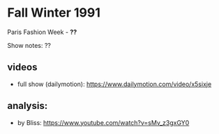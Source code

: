# Fall Winter 1991

Paris Fashion Week - **??**

Show notes: ??

## videos
- full show (dailymotion): https://www.dailymotion.com/video/x5sixje


## analysis:
- by Bliss: https://www.youtube.com/watch?v=sMv_z3gxGY0
